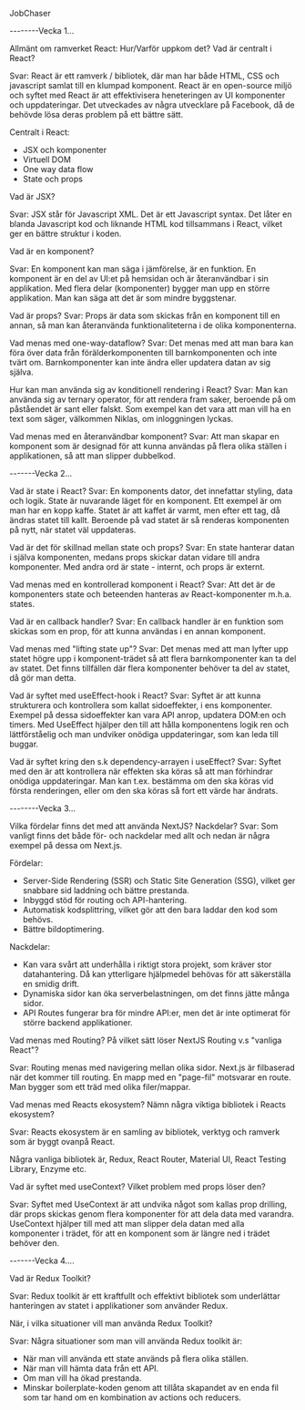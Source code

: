 JobChaser

--------Vecka 1...

Allmänt om ramverket React: Hur/Varför uppkom det? Vad är centralt i React?

Svar:
React är ett ramverk / bibliotek, där man har både HTML, CSS och javascript samlat till en klumpad komponent. React är en open-source miljö och syftet med React är att effektivisera heneteringen av UI komponenter och uppdateringar. Det utveckades av några utvecklare på Facebook, då de behövde lösa deras problem på ett bättre sätt.

Centralt i React:

- JSX och komponenter
- Virtuell DOM
- One way data flow
- State och props

Vad är JSX?

Svar:
JSX står för Javascript XML. Det är ett Javascript syntax. Det låter en blanda Javascript kod och liknande HTML kod tillsammans i React, vilket ger en bättre struktur i koden.

Vad är en komponent?

Svar:
En komponent kan man säga i jämförelse, är en funktion. En komponent är en del av UI:et på hemsidan och är återanvändbar i sin applikation. Med flera delar (komponenter) bygger man upp en större applikation. Man kan säga att det är som mindre byggstenar.

Vad är props?
Svar:
Props är data som skickas från en komponent till en annan, så man kan återanvända funktionaliteterna i de olika komponenterna.

Vad menas med one-way-dataflow?
Svar:
Det menas med att man bara kan föra över data från förälderkomponenten till barnkomponenten och inte tvärt om. Barnkomponenter kan inte ändra eller updatera datan av sig själva.

Hur kan man använda sig av konditionell rendering i React?
Svar:
Man kan använda sig av ternary operator, för att rendera fram saker, beroende på om påståendet är sant eller falskt. Som exempel kan det vara att man vill ha en text som säger, välkommen Niklas, om inloggningen lyckas.

Vad menas med en återanvändbar komponent?
Svar:
Att man skapar en komponent som är designad för att kunna användas på flera olika ställen i applikationen, så att man slipper dubbelkod.

-------Vecka 2...

Vad är state i React?
Svar:
En komponents dator, det innefattar styling, data och logik. State är nuvarande läget för en komponent. Ett exempel är om man har en kopp kaffe. Statet är att kaffet är varmt, men efter ett tag, då ändras statet till kallt. Beroende på vad statet är så renderas komponenten på nytt, när statet väl uppdateras.

Vad är det för skillnad mellan state och props?
Svar:
En state hanterar datan i själva komponenten, medans props skickar datan vidare till andra komponenter. Med andra ord är state - internt, och props är externt.

Vad menas med en kontrollerad komponent i React?
Svar:
Att det är de komponenters state och beteenden hanteras av React-komponenter m.h.a. states.

Vad är en callback handler?
Svar:
En callback handler är en funktion som skickas som en prop, för att kunna användas i en annan komponent.

Vad menas med "lifting state up"?
Svar:
Det menas med att man lyfter upp statet högre upp i komponent-trädet så att flera barnkomponenter kan ta del av statet. Det finns tillfällen där flera komponenter behöver ta del av statet, då gör man detta.

Vad är syftet med useEffect-hook i React?
Svar:
Syftet är att kunna strukturera och kontrollera som kallat sidoeffekter, i ens komponenter. Exempel på dessa sidoeffekter kan vara API anrop, updatera DOM:en och timers. Med UseEffect hjälper den till att hålla komponentens logik ren och lättförståelig och man undviker onödiga uppdateringar, som kan leda till buggar.

Vad är syftet kring den s.k dependency-arrayen i useEffect?
Svar:
Syftet med den är att kontrollera när effekten ska köras så att man förhindrar onödiga uppdateringar. Man kan t.ex. bestämma om den ska köras vid första renderingen, eller om den ska köras så fort ett värde har ändrats.

--------Vecka 3...

Vilka fördelar finns det med att använda NextJS? Nackdelar?
Svar:
Som vanligt finns det både för- och nackdelar med allt och nedan är några exempel på dessa om Next.js.

Fördelar:

- Server-Side Rendering (SSR) och Static Site Generation (SSG), vilket ger snabbare sid laddning och bättre prestanda.
- Inbyggd stöd för routing och API-hantering.
- Automatisk kodsplittring, vilket gör att den bara laddar den kod som behövs.
- Bättre bildoptimering.

Nackdelar:

- Kan vara svårt att underhålla i riktigt stora projekt, som kräver stor datahantering. Då kan ytterligare hjälpmedel behövas för att säkerställa en smidig drift.
- Dynamiska sidor kan öka serverbelastningen, om det finns jätte många sidor.
- API Routes fungerar bra för mindre API:er, men det är inte optimerat för större backend applikationer.

Vad menas med Routing? På vilket sätt löser NextJS Routing v.s "vanliga React"?

Svar:
Routing menas med navigering mellan olika sidor. Next.js är filbaserad när det kommer till routing. En mapp med en "page-fil" motsvarar en route. Man bygger som ett träd med olika filer/mappar.

Vad menas med Reacts ekosystem? Nämn några viktiga bibliotek i Reacts ekosystem?

Svar:
Reacts ekosystem är en samling av bibliotek, verktyg och ramverk som är byggt ovanpå React.

Några vanliga bibliotek är, Redux, React Router, Material UI, React Testing Library, Enzyme etc.

Vad är syftet med useContext? Vilket problem med props löser den?

Svar:
Syftet med UseContext är att undvika något som kallas prop drilling, där props skickas genom flera komponenter för att dela data med varandra. UseContext hjälper till med att man slipper dela datan med alla komponenter i trädet, för att en komponent som är längre ned i trädet behöver den.

-------Vecka 4....

Vad är Redux Toolkit?

Svar:
Redux toolkit är ett kraftfullt och effektivt bibliotek som underlättar hanteringen av statet i applikationer som använder Redux.

När, i vilka situationer vill man använda Redux Toolkit?

Svar:
Några situationer som man vill använda Redux toolkit är:

- När man vill använda ett state används på flera olika ställen.
- När man vill hämta data från ett API.
- Om man vill ha ökad prestanda.
- Minskar boilerplate-koden genom att tillåta skapandet av en enda fil som tar hand om en kombination av actions och reducers.

